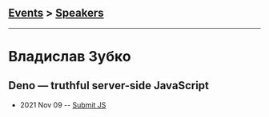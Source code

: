 ## [Events](../README.md) > [Speakers](../speakers.md)
---

# Владислав Зубко

## Deno — truthful server-side JavaScript
- 2021 Nov 09 -- [Submit JS](https://www.youtube.com/watch?v=fFQV9BXpm1M&t=2612s)    
